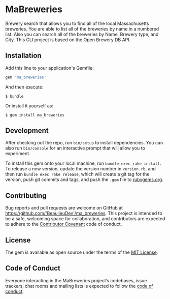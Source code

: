 # MaBreweries

Brewery search that allows you to find all of the local Massachusetts breweries. You are able to list all of the breweries by name in a numbered list. Also you can search all of the breweries by Name, Brewery type, and City. This CLI project is based on the Open Brewery DB API.
## Installation

Add this line to your application's Gemfile:

```ruby
gem 'ma_breweries'
```

And then execute:

    $ bundle

Or install it yourself as:

    $ gem install ma_breweries

## Development

After checking out the repo, run `bin/setup` to install dependencies. You can also run `bin/console` for an interactive prompt that will allow you to experiment.

To install this gem onto your local machine, run `bundle exec rake install`. To release a new version, update the version number in `version.rb`, and then run `bundle exec rake release`, which will create a git tag for the version, push git commits and tags, and push the `.gem` file to [rubygems.org](https://rubygems.org).

## Contributing

Bug reports and pull requests are welcome on GitHub at https://github.com/'BeaulieuDev'/ma_breweries. This project is intended to be a safe, welcoming space for collaboration, and contributors are expected to adhere to the [Contributor Covenant](http://contributor-covenant.org) code of conduct.

## License

The gem is available as open source under the terms of the [MIT License](https://opensource.org/licenses/MIT).

## Code of Conduct

Everyone interacting in the MaBreweries project’s codebases, issue trackers, chat rooms and mailing lists is expected to follow the [code of conduct](https://github.com/'BeaulieuDev'/ma_breweries/blob/master/CODE_OF_CONDUCT.md).
